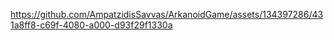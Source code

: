 
https://github.com/AmpatzidisSavvas/ArkanoidGame/assets/134397286/431a8ff8-c69f-4080-a000-d93f29f1330a

